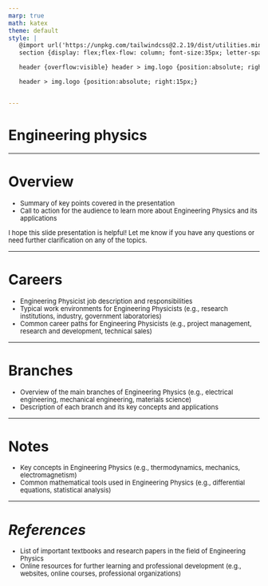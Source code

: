 ```yaml
---
marp: true
math: katex
theme: default
style: |
   @import url('https://unpkg.com/tailwindcss@2.2.19/dist/utilities.min.css');
   section {display: flex;flex-flow: column; font-size:35px; letter-spacing:1.4px;}

   header {overflow:visible} header > img.logo {position:absolute; right:15px;}

   header > img.logo {position:absolute; right:15px;}


---
```

<!-- backgroundImage: url('backgrounds/aaabstract (11).png') -->
<!-- _class: lead -->

 # Engineering physics

---
<style scoped>p,li {font-size:0.88em}</style>

 # Overview

- Summary of key points covered in the presentation
- Call to action for the audience to learn more about Engineering Physics and its applications

I hope this slide presentation is helpful! Let me know if you have any questions or need further clarification on any of the topics.

---
<style scoped>p,li {font-size:0.88em}</style>

 # Careers

- Engineering Physicist job description and responsibilities
- Typical work environments for Engineering Physicists (e.g., research institutions, industry, government laboratories)
- Common career paths for Engineering Physicists (e.g., project management, research and development, technical sales)

---
<style scoped>p,li {font-size:0.92em}</style>

 # Branches
- Overview of the main branches of Engineering Physics (e.g., electrical engineering, mechanical engineering, materials science)
- Description of each branch and its key concepts and applications


---
<style scoped>p,li {font-size:0.92em}</style>

 # **Notes**
- Key concepts in Engineering Physics (e.g., thermodynamics, mechanics, electromagnetism)
- Common mathematical tools used in Engineering Physics (e.g., differential equations, statistical analysis)


---
<style scoped>p,li {font-size:0.92em}</style>

 # _References_

- List of important textbooks and research papers in the field of Engineering Physics
- Online resources for further learning and professional development (e.g., websites, online courses, professional organizations)